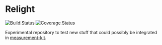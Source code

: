 # Relight

[![Build Status](https://travis-ci.org/bassosimone/relight.svg)](https://travis-ci.org/bassosimone/relight) [![Coverage Status](https://coveralls.io/repos/bassosimone/relight/badge.svg?branch=master&service=github)](https://coveralls.io/github/bassosimone/relight?branch=master)

Experimental repository to test new stuff that could possibly be integrated in
[measurement-kit](https://github.com/measurement-kit/measurement-kit).
